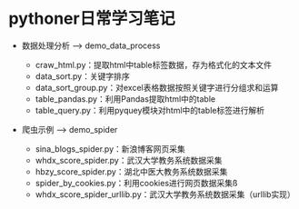 # pythoner日常学习笔记

- 数据处理分析 --> demo\_data_process

	- craw_html.py：提取html中table标签数据，存为格式化的文本文件
	- data_sort.py：关键字排序
	- data\_sort_group.py：对excel表格数据按照关键字进行分组求和运算
	- table_pandas.py：利用Pandas提取html中的table
	- table_query.py：利用pyquey模块对html中的table标签进行解析
	
- 爬虫示例 --> demo_spider

	- sina\_blogs_spider.py：新浪博客网页采集
	- whdx\_score_spider.py：武汉大学教务系统数据采集
	- hbzy\_score_spider.py：湖北中医大教务系统数据采集
	- spider\_by_cookies.py：利用cookies进行网页数据采集ß
	- whdx\_score\_spider_urllib.py：武汉大学教务系统数据采集（urllib实现）
